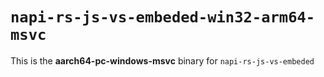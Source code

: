 # `napi-rs-js-vs-embeded-win32-arm64-msvc`

This is the **aarch64-pc-windows-msvc** binary for `napi-rs-js-vs-embeded`
